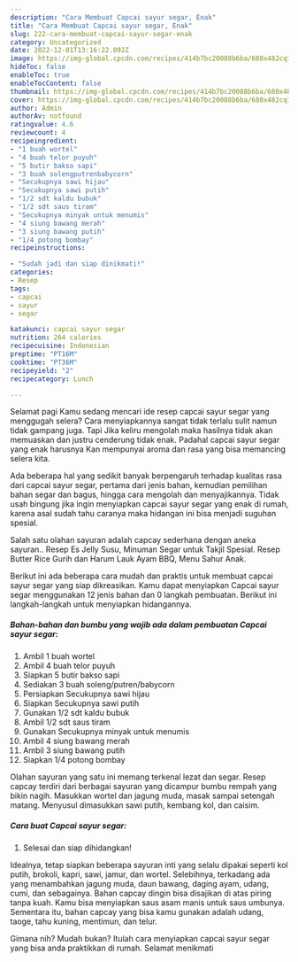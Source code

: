 ```yaml
---
description: "Cara Membuat Capcai sayur segar, Enak"
title: "Cara Membuat Capcai sayur segar, Enak"
slug: 222-cara-membuat-capcai-sayur-segar-enak
category: Uncategorized
date: 2022-12-01T13:16:22.092Z
image: https://img-global.cpcdn.com/recipes/414b7bc20088b6ba/680x482cq70/capcai-sayur-segar-foto-resep-utama.jpg
hideToc: false
enableToc: true
enableTocContent: false
thumbnail: https://img-global.cpcdn.com/recipes/414b7bc20088b6ba/680x482cq70/capcai-sayur-segar-foto-resep-utama.jpg
cover: https://img-global.cpcdn.com/recipes/414b7bc20088b6ba/680x482cq70/capcai-sayur-segar-foto-resep-utama.jpg
author: Admin
authorAv: notfound
ratingvalue: 4.6
reviewcount: 4
recipeingredient:
- "1 buah wortel"
- "4 buah telor puyuh"
- "5 butir bakso sapi"
- "3 buah solengputrenbabycorn"
- "Secukupnya sawi hijau"
- "Secukupnya sawi putih"
- "1/2 sdt kaldu bubuk"
- "1/2 sdt saus tiram"
- "Secukupnya minyak untuk menumis"
- "4 siung bawang merah"
- "3 siung bawang putih"
- "1/4 potong bombay"
recipeinstructions:

- "Sudah jadi dan siap dinikmati!"
categories:
- Resep
tags:
- capcai
- sayur
- segar

katakunci: capcai sayur segar 
nutrition: 264 calories
recipecuisine: Indonesian
preptime: "PT16M"
cooktime: "PT36M"
recipeyield: "2"
recipecategory: Lunch

---
```



Selamat pagi Kamu sedang mencari ide resep capcai sayur segar yang menggugah selera? Cara menyiapkannya sangat tidak terlalu sulit namun tidak gampang juga. Tapi Jika keliru mengolah maka hasilnya tidak akan memuaskan dan justru cenderung tidak enak. Padahal capcai sayur segar yang enak harusnya Kan mempunyai aroma dan rasa yang bisa memancing selera kita.


Ada beberapa hal yang sedikit banyak berpengaruh terhadap kualitas rasa dari capcai sayur segar, pertama dari jenis bahan, kemudian pemilihan bahan segar dan bagus, hingga cara mengolah dan menyajikannya. Tidak usah bingung jika ingin menyiapkan capcai sayur segar yang enak di rumah, karena asal sudah tahu caranya maka hidangan ini bisa menjadi suguhan spesial.

Salah satu olahan sayuran adalah capcay sederhana dengan aneka sayuran.. Resep Es Jelly Susu, Minuman Segar untuk Takjil Spesial. Resep Butter Rice Gurih dan Harum Lauk Ayam BBQ, Menu Sahur Anak.


Berikut ini ada beberapa cara mudah dan praktis untuk membuat capcai sayur segar yang siap dikreasikan. Kamu dapat menyiapkan Capcai sayur segar menggunakan 12 jenis bahan dan 0 langkah pembuatan. Berikut ini langkah-langkah untuk menyiapkan hidangannya.

<!--inarticleads1-->

##### Bahan-bahan dan bumbu yang wajib ada dalam pembuatan Capcai sayur segar:

1. Ambil 1 buah wortel
1. Ambil 4 buah telor puyuh
1. Siapkan 5 butir bakso sapi
1. Sediakan 3 buah soleng/putren/babycorn
1. Persiapkan Secukupnya sawi hijau
1. Siapkan Secukupnya sawi putih
1. Gunakan 1/2 sdt kaldu bubuk
1. Ambil 1/2 sdt saus tiram
1. Gunakan Secukupnya minyak untuk menumis
1. Ambil 4 siung bawang merah
1. Ambil 3 siung bawang putih
1. Siapkan 1/4 potong bombay


Olahan sayuran yang satu ini memang terkenal lezat dan segar. Resep capcay terdiri dari berbagai sayuran yang dicampur bumbu rempah yang bikin nagih. Masukkan wortel dan jagung muda, masak sampai setengah matang. Menyusul dimasukkan sawi putih, kembang kol, dan caisim. 

<!--inarticleads2-->

##### Cara buat Capcai sayur segar:


1. Selesai dan siap dihidangkan!

Idealnya, tetap siapkan beberapa sayuran inti yang selalu dipakai seperti kol putih, brokoli, kapri, sawi, jamur, dan wortel. Selebihnya, terkadang ada yang menambahkan jagung muda, daun bawang, daging ayam, udang, cumi, dan sebagainya. Bahan capcay dingin bisa disajikan di atas piring tanpa kuah. Kamu bisa menyiapkan saus asam manis untuk saus umbunya. Sementara itu, bahan capcay yang bisa kamu gunakan adalah udang, taoge, tahu kuning, mentimun, dan telur. 

Gimana nih? Mudah bukan? Itulah cara menyiapkan capcai sayur segar yang bisa anda praktikkan di rumah. Selamat menikmati
